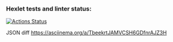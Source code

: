 ### Hexlet tests and linter status:
[![Actions Status](https://github.com/Ksandra91/java-project-71/actions/workflows/hexlet-check.yml/badge.svg)](https://github.com/Ksandra91/java-project-71/actions)

JSON diff
https://asciinema.org/a/TbeekrtJAMVCSH6GDfnrAJZ3H
